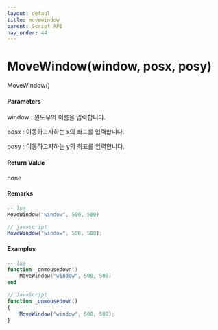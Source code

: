 ```yaml
---
layout: defaul
title: movewindow
parent: Script API
nav_order: 44
---
```

# MoveWindow\(window, posx, posy\)

MoveWindow\(\)

#### Parameters

window : 윈도우의 이름을 입력합니다. 

posx : 이동하고자하는 x의 좌표를 입력합니다.

posy : 이동하고자하는 y의 좌표를 입력합니다.

#### Return Value

none

#### Remarks



```lua
-- lua
MoveWindow("window", 500, 500)
```

```js
// javascript
MoveWindow("window", 500, 500);
```

#### 

#### Examples

```lua
-- lua
function _onmousedown()
    MoveWindow("window", 500, 500)
end
```

```js
// JavaScript
function _onmousedown()
{    
    MoveWindow("window", 500, 500);
}
```




